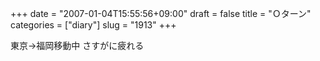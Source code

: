 +++
date = "2007-01-04T15:55:56+09:00"
draft = false
title = "Ｏターン"
categories = ["diary"]
slug = "1913"
+++

東京→福岡移動中
さすがに疲れる
